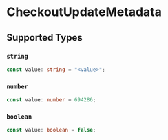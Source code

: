 # CheckoutUpdateMetadata


## Supported Types

### `string`

```typescript
const value: string = "<value>";
```

### `number`

```typescript
const value: number = 694286;
```

### `boolean`

```typescript
const value: boolean = false;
```

